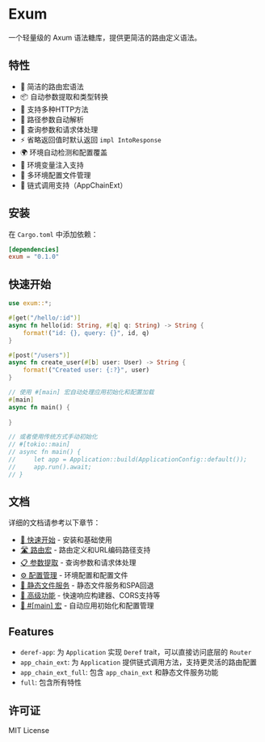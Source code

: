 # Exum

一个轻量级的 Axum 语法糖库，提供更简洁的路由定义语法。

## 特性

- 🚀 简洁的路由宏语法
- 📦 自动参数提取和类型转换
- 🔧 支持多种HTTP方法
- 🎯 路径参数自动解析
- 📝 查询参数和请求体处理
- ⚡ 省略返回值时默认返回 `impl IntoResponse`
- 🌍 环境自动检测和配置覆盖
- 🔧 环境变量注入支持
- 📁 多环境配置文件管理
- 🔗 链式调用支持（AppChainExt）

## 安装

在 `Cargo.toml` 中添加依赖：

```toml
[dependencies]
exum = "0.1.0"
```

## 快速开始

```rust
use exum::*;

#[get("/hello/:id")]
async fn hello(id: String, #[q] q: String) -> String {
    format!("id: {}, query: {}", id, q)
}

#[post("/users")]
async fn create_user(#[b] user: User) -> String {
    format!("Created user: {:?}", user)
}

// 使用 #[main] 宏自动处理应用初始化和配置加载
#[main]
async fn main() {
    
}

// 或者使用传统方式手动初始化
// #[tokio::main]
// async fn main() {
//     let app = Application::build(ApplicationConfig::default());
//     app.run().await;
// }
```

## 文档

详细的文档请参考以下章节：

- [📖 快速开始](docs/getting-started.md) - 安装和基础使用
- [🛣️ 路由宏](docs/routing.md) - 路由定义和URL编码路径支持
- [📋 参数提取](docs/parameters.md) - 查询参数和请求体处理
- [⚙️ 配置管理](docs/configuration.md) - 环境配置和配置文件
- [📁 静态文件服务](docs/static-files.md) - 静态文件服务和SPA回退
- [🚀 高级功能](docs/advanced.md) - 快速响应构建器、CORS支持等
- [🎯 #[main] 宏](docs/main-macro.md) - 自动应用初始化和配置管理

## Features

- `deref-app`: 为 `Application` 实现 `Deref` trait，可以直接访问底层的 `Router`
- `app_chain_ext`: 为 `Application` 提供链式调用方法，支持更灵活的路由配置
- `app_chain_ext_full`: 包含 `app_chain_ext` 和静态文件服务功能
- `full`: 包含所有特性

## 许可证

MIT License